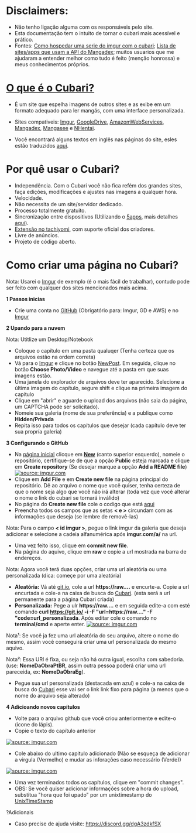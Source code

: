 # Disclaimers: 
* Não tenho ligação alguma com os responsáveis pelo site.
* Esta documentação tem o intuito de tornar o cubari mais acessível e prático.
* Fontes: [Como hospedar uma serie do imgur com o cubari](https://www.reddit.com/r/manga/comments/mcicbp/sl_how_to_host_a_series_on_imgur_with_guyamoe/); [Lista de sites/apps que usam a API do Mangadex](https://www.reddit.com/r/mangadex/comments/nn584s/list_of_appssites_that_currently_use_the_mangadex/); muitos usuarios que me ajudaram a entender melhor como tudo é feito (menção honrossa) e meus conhecimentos próprios.

# [O que é o Cubari?](https://cubari.moe/)
* É um site que espelha imagens de outros sites e as exibe em um formato adequado para ler mangás, com uma interface personalizada. 
+ Sites compativeis: [Imgur](https://imgur.com/), [GoogleDrive](https://www.google.com/intl/pt/drive/), [AmazomWebServices](https://aws.amazon.com/pt/), [Mangadex](https://mangadex.org/), [Mangasee](https://mangasee123.com/) e [NHentai](https://nhentai.net/).
* Você encontrará alguns textos em inglês nas páginas do site, esles estão traduzidos [aqui](https://github.com/SrW0nka/CubariPortuguese/wiki). 


# Por quê usar o Cubari? 
* Independência. Com o Cubari você não fica refém dos grandes sites, faça edições, modificações e ajustes nas imagens a qualquer hora.
* Velocidade.
* Não necessita de um site/servidor dedicado. 
* Processo totalmente gratuito.
* Sincronização entre dispositivos (Utilizando o [5apps](https://5apps.com/storage), mais detalhes [aqui](https://github.com/SrW0nka/CubariPortuguese/wiki/7-Sincroniza%C3%A7%C3%A3o-de-dados)).
* [Extensão no tachiyomi](https://tachiyomi.org/extensions/#all.cubari), com suporte oficial dos criadores. 
* Livre de anúncios.
* Projeto de código aberto.

# Como criar uma página no Cubari? 

Nota: Usarei o [Imgur](https://imgur.com/) de exemplo (é o mais fácil de trabalhar), contudo pode ser feito com qualquer dos sites mencionados mais acima.

**1 Passos inicias**
* Crie uma conta no [GitHub](https://github.com/) (Obrigatório para: Imgur, GD e AWS) e no [Imgur](https://imgur.com/)

**2 Upando para a nuvem**

Nota: Utitlize um Desktop/Notebook
* Coloque o capítulo em uma pasta qualuqer (Tenha certeza que os arquivos estão na ordem correta)
* Vá para o [Imgur](https://imgur.com/) e clique no botão [NewPost](https://imgur.com/upload). Em seguida, clique no botão **Choose Photo/Video** e navegue até a pasta em que suas imagens estão.
* Uma janela do explorador de arquivos deve ter aparecido. Selecione a última imagem do capítulo, segure shift e clique na primeira imagem do capítulo
* Clique em "abrir" e aguarde o upload dos arquivos (não saia da página, um CAPTCHA pode ser solicitado). 
* Nomeie sua galeria (nome de sua preferência) e a publique como **Hidden/Privada**
* Repita isso para todos os capítulos que desejar (cada capítulo deve ter sua propría galeria)

**3 Configurando o GitHub**
* Na [página inicial](https://github.com/) clicque em **[New](https://github.com/new)** (canto superior esquerdo), nomeie o repositório, certifique-se de que a opção **Public** esteja marcada e clique em **Create repository** (Se desejar marque a opção **Add a README file**)
<a href="https://imgur.com/GL7whho"><img src="https://i.imgur.com/GL7whho.png" title="source: imgur.com" /></a>
* Clique em **Add File** e em **Create new file** na página principal do repositório. Dê ao arquivo o nome que você quiser, tenha certeza de que o nome seja algo que você não irá alterar (toda vez que você alterar o nome o link do cubari se tornará inválido)
* No página do **Create new file** cole o codigo que está [aqui](https://github.com/SrW0nka/CubariPortuguese/blob/main/Modelo)
* Preencha todos os campos que as setas **< e >** circundam com as informações que deseja (se lembre de removê-las)

Nota: Para o campo **< id imgur >**, pegue o link imgur da galeria que deseja adicionar e selecione a cadeia alfanumérica após **imgur.com/a/** na url. 
* Uma vez feito isso, clique em **commit new file**.
* Na página do aquivo, clique em **raw** e copie a url mostrada na barra de endereços. 

Nota: Agora você terá duas opções, criar uma url aleatória ou uma personalizada (dica: começe por uma aleatória) 

* **Aleatória:** Vá até [git.io](https://git.io/), cole a url **https://raw....** e encurte-a. Copie a url encurtada e cole-a na caixa de busca do [Cubari](https://cubari.moe/). (esta será a url permanente para a página Cubari criada)
* **Personalizada:** Pege a ulr **https://raw....** e em seguida edite-a com esté comando **curl https://git.io/ -i -F "url=https://raw...." -F "code=url_personalizada**. Após editar cole o comando no **terminal/cmd** e aperte enter.
<a href="https://imgur.com/soz3jX2"><img src="https://i.imgur.com/soz3jX2.png" title="source: imgur.com" /></a>

Nota¹: Se você ja fez uma url aleatória do seu arquivo, altere o nome do mesmo, assim você conseguirá criar uma url personalizada do mesmo aquivo.

Nota²: Essa URl é fixa, ou seja não há outra igual, escolha com sabedoria. (use: **NomeDaObraPtBR**, assim outra pessoa poderá criar uma url pareceida, ex: **NomeDaObraEg**).

* Pegue sua url personalizada (destacada em azul) e cole-a na caixa de busca do [Cubari](https://cubari.moe/) esse vai ser o link link fixo para página (a menos que o nome do arquivo seja alterado)

 **4 Adicioando novos capítulos**
* Volte para o arquivo github que você criou anteriormente e edite-o (ícone do lápis).
* Copie o texto do capítulo anterior

<a href="https://imgur.com/5XSheby"><img src="https://i.imgur.com/5XSheby.png" title="source: imgur.com" /></a>
* Cole abaixo do ultimo capitulo adicionado (Não se esqueça de adicionar a virgula (Vermelho) e mudar as inforações caso necessário (Verde))

<a href="https://imgur.com/uOCyOqR"><img src="https://i.imgur.com/uOCyOqR.png" title="source: imgur.com" /></a>
* Uma vez terminados todos os capítulos, clique em "commit changes".
* OBS: Se você quiser adicionar informações sobre a hora do upload, substitua "hora que foi upado" por um unixtimestamp do [UnixTimeStamp](https://www.unixtimestamp.com/)

?Adicionais
* Caso precise de ajuda visite: https://discord.gg/dgA3zdkfSX

